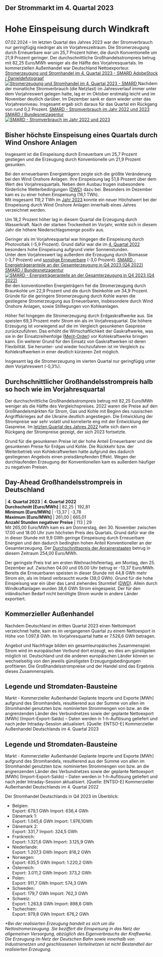 





## Der Strommarkt im 4. Quartal 2023
# Hohe Einspeisung durch Windkraft


07.02.2024 – Im letzten Quartal des Jahres 2023 war der Stromverbrauch nur geringfügig niedriger als im Vorjahreszeitraum. Die Stromerzeugung durch Erneuerbare war um 25,7 Prozent höher, die durch Konventionelle um 21,9 Prozent geringer. Der durchschnittliche Großhandelsstrompreis betrug mit 82,25 Euro/MWh weniger als die Hälfte des Vorjahresquartals. Im kommerziellen Außenhandel war Deutschland Nettoexporteur.
[ Stromerzeugung und Stromhandel im 4. Quartal 2023 - SMARD AdobeStock / Danieldefotograaf ![Stromerzeugung und Stromhandel im 4. Quartal 2023 - SMARD](https://www.smard.de/resource/image/212772/landscape_ratio2x1/1200/600/60f6b7087c3cce9c8c5133fd44c51ba9/E48A60C2BDF19B701A39AB573E6F77F7/adobestock-7256319-danieldefotograaf.jpg) ](https://www.smard.de/resource/blob/212772/a15872eb83f6c8867a80c2f959968142/adobestock-7256319-danieldefotograaf-data.jpg)
Nachdem der monatliche Stromverbrauch (die Netzlast) im Jahresverlauf immer unter dem Vorjahreswert gelegen hatte, lag er im Oktober erstmalig leicht und im November deutlich darüber. Im Dezember sank er dann wieder unter das Vorjahresniveau. Insgesamt ergab sich daraus für das Quartal ein Rückgang von rund 0,2 Prozent.
[ SMARD - Stromverbrauch im Jahr 2022 und 2023 SMARD / Bundesnetzagentur ![SMARD - Stromverbrauch im Jahr 2022 und 2023](https://www.smard.de/resource/blob/212784/a2210e3a64dcf9ebe07987b15e352ef0/stromverbrauch-2022-23-data.jpg) ](https://www.smard.de/resource/blob/212784/a2210e3a64dcf9ebe07987b15e352ef0/stromverbrauch-2022-23-data.jpg)
## Bisher höchste Einspeisung eines Quartals durch Wind Onshore Anlagen
Insgesamt ist die Einspeisung durch Erneuerbare um 25,7 Prozent gestiegen und die Erzeugung durch Konventionelle um 21,9 Prozent gesunken.  
  
Bei den erneuerbaren Energieträgern zeigte sich die größte Veränderung bei den Wind Onshore Anlagen. Ihre Einspeisung lag 51,8 Prozent über dem Wert des Vorjahresquartals. Neben dem Ausbau trugen insbesondere förderliche Wetterbedingungen ([DWD](https://www.dwd.de/DE/wetter/thema_des_tages/2023/12/18.html)) dazu bei. Besonders im Dezember kam es zu einer hohen Einspeisung (16,1 TWh).  
Mit insgesamt 119,2 TWh im [Jahr 2023](https://www.smard.de/page/home/topic-article/209944/211756/der-strommarkt-im-jahr-2023) konnte ein neuer Höchstwert bei der Einspeisung durch Wind Onshore Anlagen innerhalb eines Jahres verzeichnet werden.  
  
Um 18,2 Prozent höher lag in diesem Quartal die Erzeugung durch Wasserkraft. Nach der starken Trockenheit im Vorjahr, wirkte sich in diesem Jahr die höhere Niederschlagsmenge positiv aus.  
  
Geringer als im Vorjahresquartal war hingegen die Einspeisung durch Photovoltaik (-5,9 Prozent). Grund dafür war die im [4. Quartal 2022](https://www.smard.de/page/home/topic-article/444/209816/stromverbrauch-deutlich-geringer) besonders hohe Einspeisung aufgrund vieler Sonnenstunden.  
Unter dem Vorjahreswert lag außerdem die Erzeugung durch Biomasse (-3,7 Prozent) und [sonstige Erneuerbare](https://www.smard.de/home/welche-energietraeger-werden-unter-sonstige-zusammengefasst--206246) (-3,0 Prozent).
[ SMARD - Energieträgeranteile an der Gesamterzeugung in Q4 2023 (Q4 2022) SMARD / Bundesnetzagentur ![SMARD - Energieträgeranteile an der Gesamterzeugung in Q4 2023 \(Q4 2022\)](https://www.smard.de/resource/blob/212786/cd147f10b2b51d9e59e9824d4f398ce0/energietraegeranteile-q4-2023-data.png) ](https://www.smard.de/resource/blob/212786/cd147f10b2b51d9e59e9824d4f398ce0/energietraegeranteile-q4-2023-data.png)
Bei den konventionellen Energieträgern fiel die Stromerzeugung durch Braunkohle um 22,9 Prozent und die durch Steinkohle um 34,9 Prozent. Gründe für die geringere Stromerzeugung durch Kohle waren die gestiegene Stromerzeugung aus Erneuerbaren, insbesondere durch Wind Onshore Anlagen, sowie Stilllegungen von Kohleanlagen.  
  
Höher fiel hingegen die Stromerzeugung durch Erdgaskraftwerke aus. Sie speisten 69,3 Prozent mehr Strom ein als im Vorjahresquartal. Die höhere Erzeugung ist vorwiegend auf die im Vergleich gesunkenen Gaspreise zurückzuführen. Das erhöht die Wirtschaftlichkeit der Gaskraftwerke, was sie in der Einsatzreihenfolge ([Merit-Order](https://www.smard.de/page/home/wiki-article/446/384/so-funktioniert-der-strommarkt)) vor Kohlekraftwerke bringen kann. Ein weiterer Grund für den Einsatz von Gaskraftwerken ist deren Flexibilität. Sie herunter- und wieder hochzufahren ist im Vergleich zu Kohlekraftwerken in einer deutlich kürzeren Zeit möglich.  
  
Insgesamt lag die Stromerzeugung im vierten Quartal nur geringfügig unter dem Vorjahreswert (-0,3%).
## Durchschnittlicher Großhandelsstrompreis halb so hoch wie im Vorjahresquartal
  
Der durchschnittliche Großhandelsstrompreis betrug mit 82,25 Euro/MWh weniger als die Hälfte des Vergleichspreises. 2022 waren die Preise auf den Großhandelsmärkten für Strom, Gas und Kohle mit Beginn des russischen Angriffskrieges auf die Ukraine deutlich angestiegen. Die Entwicklung der Strompreise war sehr volatil und korrelierte eng mit der Entwicklung der Gaspreise. Im [letzten Quartal des Jahres 2022](https://www.smard.de/page/home/topic-article/444/209816/stromverbrauch-deutlich-geringer) hatte sich dann ein Rückgang der Strompreise gezeigt, der sich 2023 fortsetzte.  
  
Grund für die gesunkenen Preise ist der hohe Anteil Erneuerbarer und die gesunkenen Preise für Erdgas und Kohle. Die Rückkehr bzw. der Weiterbetrieb von Kohlekraftwerken hatte aufgrund des dadurch gestiegenen Angebots einen preisdämpfenden Effekt. Wegen der durchlaufenden Erzeugung der Konventionellen kam es außerdem häufiger zu negativen Preisen.  

**Day-Ahead Großhandelsstrompreis in Deutschland**  
---  
| **4. Quartal 2023** | **4. Quartal 2022**  
**Durchschnitt [Euro/MWh]** | 82,25 | 192,81  
**Minimum [Euro/MWh]** | -13,37 | -3,78  
**Maximum [Euro/MWh]** | 261,00 | 665,01  
**Anzahl Stunden negativer Preise** | 113 | 29  
Mit 265,00 Euro/MWh kam es am Donnerstag, den 30. November zwischen 17.00 und 18.00 Uhr zum höchsten Preis des Quartals. Grund dafür war die in dieser Stunde mit 9,9 GWh geringe Einspeisung durch Erneuerbare Energien und den dadurch bedingten hohen Anteil Konventioneller an der Gesamterzeugung. Der [Durchschnittspreis der Anrainerstaaten](https://www.smard.de/home/neu-durchschnittspreise-von-anrainerstaaten-208200) betrug in diesem Zeitraum 254,00 Euro/MWh.  
  
Der geringste Preis trat am ersten Weihnachtsfeiertag, am Montag, den 25. Dezember auf. Zwischen 04.00 und 05.00 Uhr betrug er -13,37 Euro/MWh. Bereits die Erneuerbaren speisten in dieser Stunde mit 44,8 GWh mehr Strom ein, als im Inland verbraucht wurde (38,0 GWh). Grund für die hohe Einspeisung war ein über das Land ziehendes Sturmtief ([DWD](https://www.dwd.de/DE/wetter/thema_des_tages/2023/12/23.html)). Allein durch Windkraftanlagen wurden 38,6 GWh Strom eingespeist. Der für den inländischen Bedarf nicht benötigte Strom wurde in andere Länder exportiert.
## Kommerzieller Außenhandel
Nachdem Deutschland im dritten Quartal 2023 einen Nettoimport verzeichnet hatte, kam es im vergangenen Quartal zu einem Nettoexport in Höhe von 1.097,8 GWh. Im Vorjahresquartal hatte er 7.526,6 GWh betragen.  
  
Angebot und Nachfrage bilden ein gesamteuropäisches Zusammenspiel. Strom wird im europäischen Verbund dort erzeugt, wo dies am günstigsten möglich ist. Deutschland und die anderen europäischen Länder können so wechselseitig von den jeweils günstigsten Erzeugungsbedingungen profitieren. Die Großhandelsstrompreise und der Handel sind das Ergebnis dieses Zusammenspiels.




  

  

## Legende und Stromdaten-Bausteine
Markt - Kommerzieller Außenhandel 
Geplante Importe und Exporte [MWh] aufgrund des Stromhandels, resultierend aus der Summe von allen im Stromhandel genutzten bzw. nominierten Strommengen von bzw. an die angrenzenden Länder des Verbundnetzes sowie der geplante Nettoexport [MWh] (Import-Export-Saldo) – Daten werden in 1-h-Auflösung geliefert und nach jeder Intraday-Session aktualisiert. [Quelle: ENTSO-E]
Kommerzieller Außenhandel Deutschlands im 4. Quartal 2023




  

  

## Legende und Stromdaten-Bausteine
Markt - Kommerzieller Außenhandel 
Geplante Importe und Exporte [MWh] aufgrund des Stromhandels, resultierend aus der Summe von allen im Stromhandel genutzten bzw. nominierten Strommengen von bzw. an die angrenzenden Länder des Verbundnetzes sowie der geplante Nettoexport [MWh] (Import-Export-Saldo) – Daten werden in 1-h-Auflösung geliefert und nach jeder Intraday-Session aktualisiert. [Quelle: ENTSO-E]
Kommerzieller Außenhandel Deutschlands im 4. Quartal 2022


Der Stromhandel Deutschlands in Q4 2023 im Überblick:
  * Belgien:  
Export: 679,1 GWh Import: 636,4 GWh
  * Dänemark 1:  
Export: 1.045,6 GWh Import: 1.976,1GWh
  * Dänemark 2:  
Export: 331,7 Import: 324,5 GWh
  * Frankreich:  
Export: 1.321,6 GWh Import: 3.125,9 GWh
  * Niederlande:  
Export: 1.207,3 GWh Import: 816,2 GWh
  * Norwegen:  
Export: 635,5 GWh Import: 1.220,2 GWh
  * Österreich:  
Export: 3.011,2 GWh Import: 373,2 GWh
  * Polen:  
Export: 911,7 GWh Import: 574,3 GWh
  * Schweden:  
Export: 179,7 GWh Import: 762,3 GWh
  * Schweiz:  
Export: 1.263,8 GWh Import: 898,6 GWh
  * Tschechien:  
Export: 979,8 GWh Import: 676,2 GWh


_*Bei der realisierten Erzeugung handelt es sich um die Nettostromerzeugung. Sie beziffert die Einspeisung in das Netz der allgemeinen Versorgung, abzüglich des Eigenverbrauchs der Kraftwerke. Die Erzeugung im Netz der Deutschen Bahn sowie innerhalb von Industrienetzen und geschlossenen Verteilnetzen ist nicht Bestandteil der realisierten Erzeugung._






